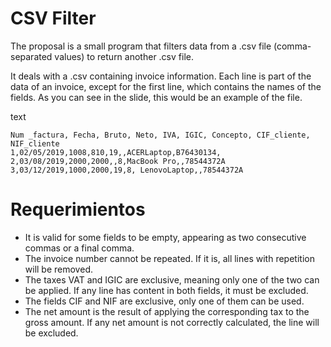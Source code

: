 # CSV Filter
The proposal is a small program that filters data from a .csv file (comma-separated values) to return another .csv file.

It deals with a .csv containing invoice information. Each line is part of the data of an invoice, except for the first line,
which contains the names of the fields. As you can see in the slide, this would be an example of the file.

text


```text
Num _factura, Fecha, Bruto, Neto, IVA, IGIC, Concepto, CIF_cliente, NIF_cliente
1,02/05/2019,1008,810,19,,ACERLaptop,B76430134,
2,03/08/2019,2000,2000,,8,MacBook Pro,,78544372A
3,03/12/2019,1000,2000,19,8, LenovoLaptop,,78544372A
```

# Requerimientos
- It is valid for some fields to be empty, appearing as two consecutive commas or a final comma.
- The invoice number cannot be repeated. If it is, all lines with repetition will be removed.
- The taxes VAT and IGIC are exclusive, meaning only one of the two can be applied. If any line has content in both fields, it must be excluded.
- The fields CIF and NIF are exclusive, only one of them can be used.
- The net amount is the result of applying the corresponding tax to the gross amount. If any net amount is not correctly calculated, the line will be excluded.